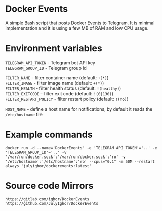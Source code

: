 # Docker Events
A simple Bash script that posts Docker Events to Telegram. It is minimal implementation and it is using a few MB of RAM and low CPU usage.

# Environment variables
`TELEGRAM_API_TOKEN` - Telegram bot API key\
`TELEGRAM_GROUP_ID` - Telegram group id

`FILTER_NAME` - filter container name (default: `+(*)`)\
`FILTER_IMAGE` - filter image name (default: `+(*)`)\
`FILTER_HEALTH` - filter health status (default: `!(healthy)`)\
`FILTER_EXITCODE` - filter exit code (default: `!(0|130)`)\
`FILTER_RESTART_POLICY` - filter restart policy (default: `!(no)`)

`HOST_NAME` - define a host name for notifications, by default it reads the `/etc/hostname` file

# Example commands
`docker run -d --name='DockerEvents' -e 'TELEGRAM_API_TOKEN'='..' -e 'TELEGRAM_GROUP_ID'='..' -v '/var/run/docker.sock':'/var/run/docker.sock':'ro' -v '/etc/hostname':'/etc/hostname':'ro' --cpus="0.1" -m 50M --restart always 'julyighor/dockerevents:latest'`

# Source code Mirrors
`https://gitlab.com/ighor/DockerEvents`\
`https://github.com/JulyIghor/DockerEvents`